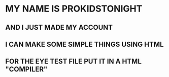 <H1>MY NAME IS PROKIDSTONIGHT</H1>
<H2>AND I JUST MADE MY ACCOUNT </H2>
<H2>I CAN MAKE SOME SIMPLE THINGS USING HTML</H2>
<H2>FOR THE EYE TEST FILE PUT IT IN A HTML "COMPILER" </H2>
